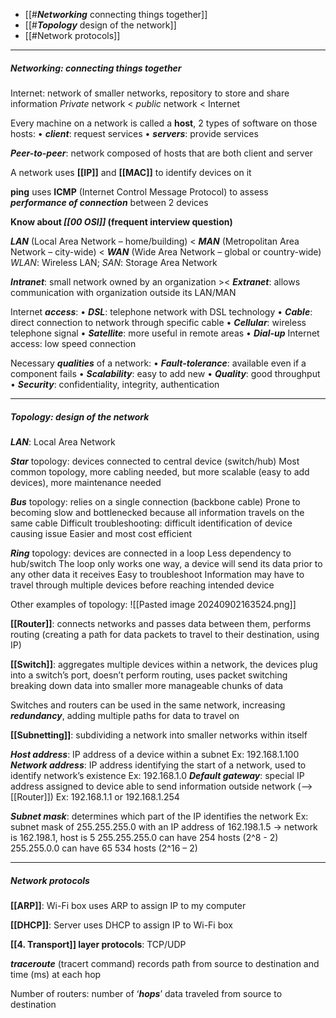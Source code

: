 - [[#***Networking*** connecting things together]]
- [[#***Topology*** design of the network]]
- [[#Network protocols]]
___
##### ***Networking***: connecting things together

Internet: network of smaller networks, repository to store and share information
*Private* network < *public* network < Internet

Every machine on a network is called a **host**, 2 types of software on those hosts:
    • ***client***: request services
    • ***servers***: provide services

***Peer-to-peer***: network composed of hosts that are both client and server

A network uses **[[IP]]** and **[[MAC]]** to identify devices on it

**ping** uses **ICMP** (Internet Control Message Protocol) to assess ***performance of connection*** between 2 devices

**Know about *[[00 OSI]]* (frequent interview question)**

***LAN*** (Local Area Network – home/building) < ***MAN*** (Metropolitan Area Network – city-wide) < ***WAN*** (Wide Area Network – global or country-wide)
*WLAN*: Wireless LAN; *SAN*: Storage Area Network

***Intranet***: small network owned by an organization >< ***Extranet***: allows communication with organization outside its LAN/MAN

Internet ***access***:
    • ***DSL***: telephone network with DSL technology
    • ***Cable***: direct connection to network through specific cable
    • ***Cellular***: wireless telephone signal
    • ***Satellite***: more useful in remote areas
    • ***Dial-up*** Internet access: low speed connection

Necessary ***qualities*** of a network:
    • ***Fault-tolerance***: available even if a component fails
    • ***Scalability***: easy to add new
    • ***Quality***: good throughput
    • ***Security***: confidentiality, integrity, authentication
___
##### ***Topology***: design of the network

***LAN***: Local Area Network

***Star*** topology: devices connected to central device (switch/hub)
Most common topology, more cabling needed, but more scalable (easy to add devices), more maintenance needed

***Bus*** topology: relies on a single connection (backbone cable)
Prone to becoming slow and bottlenecked because all information travels on the same cable
Difficult troubleshooting: difficult identification of device causing issue
Easier and most cost efficient

***Ring*** topology: devices are connected in a loop
Less dependency to hub/switch
The loop only works one way, a device will send its data prior to any other data it receives
Easy to troubleshoot
Information may have to travel through multiple devices before reaching intended device

Other examples of topology:
![[Pasted image 20240902163524.png]]

**[[Router]]**: connects networks and passes data between them, performs routing (creating a path for data packets to travel to their destination, using IP)

**[[Switch]]**: aggregates multiple devices within a network, the devices plug into a switch’s port, doesn’t perform routing, uses packet switching breaking down data into smaller more manageable chunks of data

Switches and routers can be used in the same network, increasing ***redundancy***, adding multiple paths for data to travel on

**[[Subnetting]]**: subdividing a network into smaller networks within itself

***Host address***: IP address of a device within a subnet
Ex: 192.168.1.100
***Network address***: IP address identifying the start of a network, used to identify network’s existence
Ex: 192.168.1.0
***Default gateway***: special IP address assigned to device able to send information outside network (--> [[Router]])
Ex: 192.168.1.1 or 192.168.1.254

***Subnet mask***: determines which part of the IP identifies the network
Ex: subnet mask of 255.255.255.0 with an IP address of 162.198.1.5 → network is 162.198.1, host is 5
255.255.255.0 can have 254 hosts (2^8 - 2)
255.255.0.0 can have 65 534 hosts (2^16 – 2)
___
##### Network protocols

**[[ARP]]**:
Wi-Fi box uses ARP to assign IP to my computer

**[[DHCP]]**:
Server uses DHCP to assign IP to Wi-Fi box

**[[4. Transport]] layer protocols**: TCP/UDP

***traceroute*** (tracert command) records path from source to destination and time (ms) at each hop

Number of routers: number of ‘***hops***’ data traveled from source to destination

